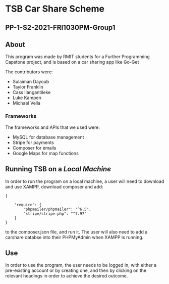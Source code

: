 # **TSB Car Share Scheme**
## PP-1-S2-2021-FRI1030PM-Group1

## About
This program was made by RMIT students for a Further Programming Capstone project, and is based on a car sharing app like Go-Get

The contributors were:
- Sulaiman Dayoub
- Taylor Franklin
- Cass Ilangantileke
- Luke Kampen
- Michael Vella

### Frameworks
The frameworks and APIs that we used were:

- MySQL for database management
- Stripe for payments
- Composer for emails
- Google Maps for map functions

## Running TSB on a _Local Machine_
In order to run the program on a local machine, a user will need to download and use XAMPP, download composer and add:
```
{
    
    "require": {
        "phpmailer/phpmailer": "^6.5",
        "stripe/stripe-php": "^7.97"
    }
}
```
to the composer.json file, and run it. The user will also need to add a carshare databse into their PHPMyAdmin when XAMPP is running.

## Use
In order to use the program, the user needs to be logged in, with either a pre-existing account or by creating one, and then by clicking on the relevant headings in order to achieve the desired outcome.
